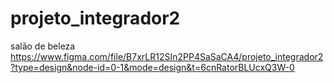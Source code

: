 # projeto_integrador2
salão de beleza
https://www.figma.com/file/B7xrLR12SIn2PP4SaSaCA4/projeto_integrador2?type=design&node-id=0-1&mode=design&t=6cnRatorBLUcxQ3W-0
